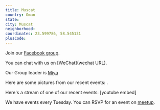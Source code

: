 ```yaml
---
title: Muscat
country: Oman
state: 
city: Muscat
neighborhood: 
coordinates: 23.599786, 58.545131
plusCode:
---
```

Join our [Facebook group](https://www.facebook.com/groups/free.code.camp.muscat).

You can chat with us on [WeChat](wechat URL).

Our Group leader is [Miya](freecodecamp.org/miya)

Here are some pictures from our recent events:
![]().

Here's a stream of one of our recent events:
[youtube embed]

We have events every Tuesday. You can RSVP for an event on [meetup](meetupurl).

